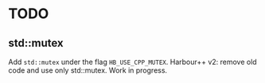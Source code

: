 # TODO

## std::mutex

   Add `std::mutex` under the flag `HB_USE_CPP_MUTEX`.
   Harbour++ v2: remove old code and use only std::mutex.
   Work in progress.
